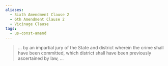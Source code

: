 ```yaml
---
aliases:
  - Sixth Amendment Clause 2
  - 6th Amendment Clause 2
  - Vicinage Clause
tags:
  - us-const-amend
---
```

> ... by an impartial jury of the State and district wherein the crime shall have been committed, which district shall have been previously ascertained by law, ...

